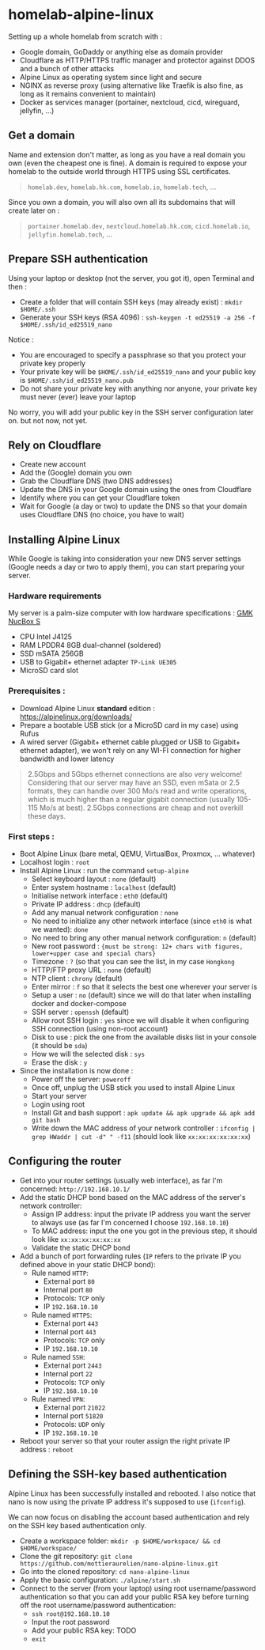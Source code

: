 # homelab-alpine-linux

Setting up a whole homelab from scratch with :

- Google domain, GoDaddy or anything else as domain provider
- Cloudflare as HTTP/HTTPS traffic manager and protector against DDOS and a bunch of other attacks
- Alpine Linux as operating system since light and secure
- NGINX as reverse proxy (using alternative like Traefik is also fine, as long as it remains convenient to maintain)
- Docker as services manager (portainer, nextcloud, cicd, wireguard, jellyfin, ...)

## Get a domain

Name and extension don't matter, as long as you have a real domain you own (even the cheapest one is fine).
A domain is required to expose your homelab to the outside world through HTTPS using SSL certificates.
> `homelab.dev`, `homelab.hk.com`, `homelab.io`, `homelab.tech`, ...

Since you own a domain, you will also own all its subdomains that will create later on :
> `portainer.homelab.dev`, `nextcloud.homelab.hk.com`, `cicd.homelab.io`, `jellyfin.homelab.tech`, ...

## Prepare SSH authentication

Using your laptop or desktop (not the server, you got it), open Terminal and then :

- Create a folder that will contain SSH keys (may already exist) : `mkdir $HOME/.ssh`
- Generate your SSH keys (RSA 4096) : `ssh-keygen -t ed25519 -a 256 -f $HOME/.ssh/id_ed25519_nano`

Notice :

- You are encouraged to specify a passphrase so that you protect your private key properly
- Your private key will be `$HOME/.ssh/id_ed25519_nano` and your public key is `$HOME/.ssh/id_ed25519_nano.pub`
- Do not share your private key with anything nor anyone, your private key must never (ever) leave your laptop

No worry, you will add your public key in the SSH server configuration later on. but not now, not yet.

## Rely on Cloudflare

- Create new account
- Add the (Google) domain you own
- Grab the Cloudflare DNS (two DNS addresses)
- Update the DNS in your Google domain using the ones from Cloudflare
- Identify where you can get your Cloudflare token
- Wait for Google (a day or two) to update the DNS so that your domain uses Cloudflare DNS (no choice, you have to wait)

## Installing Alpine Linux

While Google is taking into consideration your new DNS server settings (Google needs a day or two to apply them), you
can start preparing your server.

### Hardware requirements

My server is a palm-size computer with low hardware
specifications : [GMK NucBox S](https://www.gmktec.com/products/nucbox-most-powerful-palm-sized-4k-mini-pc-1?variant=c932a16c-0219-4b10-ace4-4d8650f33ade)

- CPU Intel J4125
- RAM LPDDR4 8GB dual-channel (soldered)
- SSD mSATA 256GB
- USB to Gigabit+ ethernet adapter `TP-Link UE305`
- MicroSD card slot

### Prerequisites :

- Download Alpine Linux **standard** edition : https://alpinelinux.org/downloads/
- Prepare a bootable USB stick (or a MicroSD card in my case) using Rufus
- A wired server (Gigabit+ ethernet cable plugged or USB to Gigabit+ ethernet adapter), we won't rely on any WI-FI
  connection for higher bandwidth and lower latency

> 2.5Gbps and 5Gbps ethernet connections are also very welcome! Considering that our server may have an SSD, even mSata
> or 2.5 formats, they can handle over 300 Mo/s read and write operations, which is much higher than a regular
> gigabit connection (usually 105-115 Mo/s at best). 2.5Gbps connections are cheap and not overkill these days.

### First steps :

- Boot Alpine Linux (bare metal, QEMU, VirtualBox, Proxmox, ... whatever)
- Localhost login : `root`
- Install Alpine Linux : run the command `setup-alpine`
    - Select keyboard layout : `none` (default)
    - Enter system hostname : `localhost` (default)
    - Initialise network interface : `eth0` (default)
    - Private IP address : `dhcp` (default)
    - Add any manual network configuration : `none`
    - No need to initialize any other network interface (since `eth0` is what we wanted): `done`
    - No need to bring any other manual network configuration: `n` (default)
    - New root password : `{must be strong: 12+ chars with figures, lower+upper case and special chars}`
    - Timezone : `?` (so that you can see the list, in my case `Hongkong`
    - HTTP/FTP proxy URL : `none` (default)
    - NTP client : `chrony` (default)
    - Enter mirror : `f` so that it selects the best one wherever your server is
    - Setup a user : `no` (default) since we will do that later when installing docker and docker-compose
    - SSH server : `openssh` (default)
    - Allow root SSH login : `yes` since we will disable it when configuring SSH connection (using non-root account)
    - Disk to use : pick the one from the available disks list in your console (it should be `sda`)
    - How we will the selected disk : `sys`
    - Erase the disk : `y`
- Since the installation is now done :
    - Power off the server: `poweroff`
    - Once off, unplug the USB stick you used to install Alpine Linux
    - Start your server
    - Login using root
    - Install Git and bash support : `apk update && apk upgrade && apk add git bash`
    - Write down the MAC address of your network controller : `ifconfig | grep HWaddr | cut -d" " -f11` (should
      look like `xx:xx:xx:xx:xx:xx`)

## Configuring the router

- Get into your router settings (usually web interface), as far I'm concerned: `http://192.168.10.1/`
- Add the static DHCP bond based on the MAC address of the server's network controller:
    - Assign IP address: input the private IP address you want the server to always use (as far I'm
      concerned I choose `192.168.10.10`)
    - To MAC address: input the one you got in the previous step, it should look like `xx:xx:xx:xx:xx:xx`
    - Validate the static DHCP bond
- Add a bunch of port forwarding rules (`IP` refers to the private IP you defined above in your static DHCP bond):
    - Rule named `HTTP`:
        - External port `80`
        - Internal port `80`
        - Protocols: `TCP` only
        - IP `192.168.10.10`
    - Rule named `HTTPS`:
        - External port `443`
        - Internal port `443`
        - Protocols: `TCP` only
        - IP `192.168.10.10`
    - Rule named `SSH`:
        - External port `2443`
        - Internal port `22`
        - Protocols: `TCP` only
        - IP `192.168.10.10`
    - Rule named `VPN`:
        - External port `21022`
        - Internal port `51820`
        - Protocols: `UDP` only
        - IP `192.168.10.10`
- Reboot your server so that your router assign the right private IP address : `reboot`

## Defining the SSH-key based authentication

Alpine Linux has been successfully installed and rebooted.
I also notice that nano is now using the private IP address it's supposed to use (`ifconfig`).

We can now focus on disabling the account based authentication and rely on the SSH key based authentication only.

- Create a workspace folder: `mkdir -p $HOME/workspace/ && cd $HOME/workspace/`
- Clone the git repository: `git clone https://github.com/mottieraurelien/nano-alpine-linux.git`
- Go into the cloned repository: `cd nano-alpine-linux`
- Apply the basic configuration: `./alpine/start.sh`
- Connect to the server (from your laptop) using root username/password authentication so that you can add your public
  RSA key before turning off the root username/password authentication:
    - `ssh root@192.168.10.10`
    - Input the root password
    - Add your public RSA key: TODO
    - `exit`
